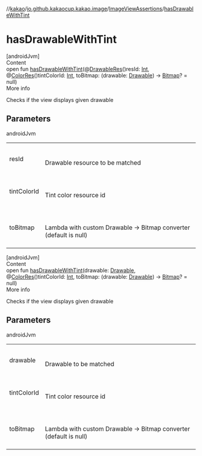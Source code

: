 //[kakao](../../../index.md)/[io.github.kakaocup.kakao.image](../index.md)/[ImageViewAssertions](index.md)/[hasDrawableWithTint](has-drawable-with-tint.md)



# hasDrawableWithTint  
[androidJvm]  
Content  
open fun [hasDrawableWithTint](has-drawable-with-tint.md)(@[DrawableRes](https://developer.android.com/reference/kotlin/androidx/annotation/DrawableRes.html)()resId: [Int](https://kotlinlang.org/api/latest/jvm/stdlib/kotlin/-int/index.html), @[ColorRes](https://developer.android.com/reference/kotlin/androidx/annotation/ColorRes.html)()tintColorId: [Int](https://kotlinlang.org/api/latest/jvm/stdlib/kotlin/-int/index.html), toBitmap: (drawable: [Drawable](https://developer.android.com/reference/kotlin/android/graphics/drawable/Drawable.html)) -> [Bitmap](https://developer.android.com/reference/kotlin/android/graphics/Bitmap.html)? = null)  
More info  


Checks if the view displays given drawable



## Parameters  
  
androidJvm  
  
| | |
|---|---|
| <a name="io.github.kakaocup.kakao.image/ImageViewAssertions/hasDrawableWithTint/#kotlin.Int#kotlin.Int#kotlin.Function1[android.graphics.drawable.Drawable,android.graphics.Bitmap]?/PointingToDeclaration/"></a>resId| <a name="io.github.kakaocup.kakao.image/ImageViewAssertions/hasDrawableWithTint/#kotlin.Int#kotlin.Int#kotlin.Function1[android.graphics.drawable.Drawable,android.graphics.Bitmap]?/PointingToDeclaration/"></a><br><br>Drawable resource to be matched<br><br>|
| <a name="io.github.kakaocup.kakao.image/ImageViewAssertions/hasDrawableWithTint/#kotlin.Int#kotlin.Int#kotlin.Function1[android.graphics.drawable.Drawable,android.graphics.Bitmap]?/PointingToDeclaration/"></a>tintColorId| <a name="io.github.kakaocup.kakao.image/ImageViewAssertions/hasDrawableWithTint/#kotlin.Int#kotlin.Int#kotlin.Function1[android.graphics.drawable.Drawable,android.graphics.Bitmap]?/PointingToDeclaration/"></a><br><br>Tint color  resource id<br><br>|
| <a name="io.github.kakaocup.kakao.image/ImageViewAssertions/hasDrawableWithTint/#kotlin.Int#kotlin.Int#kotlin.Function1[android.graphics.drawable.Drawable,android.graphics.Bitmap]?/PointingToDeclaration/"></a>toBitmap| <a name="io.github.kakaocup.kakao.image/ImageViewAssertions/hasDrawableWithTint/#kotlin.Int#kotlin.Int#kotlin.Function1[android.graphics.drawable.Drawable,android.graphics.Bitmap]?/PointingToDeclaration/"></a><br><br>Lambda with custom Drawable -> Bitmap converter (default is null)<br><br>|
  
  


[androidJvm]  
Content  
open fun [hasDrawableWithTint](has-drawable-with-tint.md)(drawable: [Drawable](https://developer.android.com/reference/kotlin/android/graphics/drawable/Drawable.html), @[ColorRes](https://developer.android.com/reference/kotlin/androidx/annotation/ColorRes.html)()tintColorId: [Int](https://kotlinlang.org/api/latest/jvm/stdlib/kotlin/-int/index.html), toBitmap: (drawable: [Drawable](https://developer.android.com/reference/kotlin/android/graphics/drawable/Drawable.html)) -> [Bitmap](https://developer.android.com/reference/kotlin/android/graphics/Bitmap.html)? = null)  
More info  


Checks if the view displays given drawable



## Parameters  
  
androidJvm  
  
| | |
|---|---|
| <a name="io.github.kakaocup.kakao.image/ImageViewAssertions/hasDrawableWithTint/#android.graphics.drawable.Drawable#kotlin.Int#kotlin.Function1[android.graphics.drawable.Drawable,android.graphics.Bitmap]?/PointingToDeclaration/"></a>drawable| <a name="io.github.kakaocup.kakao.image/ImageViewAssertions/hasDrawableWithTint/#android.graphics.drawable.Drawable#kotlin.Int#kotlin.Function1[android.graphics.drawable.Drawable,android.graphics.Bitmap]?/PointingToDeclaration/"></a><br><br>Drawable to be matched<br><br>|
| <a name="io.github.kakaocup.kakao.image/ImageViewAssertions/hasDrawableWithTint/#android.graphics.drawable.Drawable#kotlin.Int#kotlin.Function1[android.graphics.drawable.Drawable,android.graphics.Bitmap]?/PointingToDeclaration/"></a>tintColorId| <a name="io.github.kakaocup.kakao.image/ImageViewAssertions/hasDrawableWithTint/#android.graphics.drawable.Drawable#kotlin.Int#kotlin.Function1[android.graphics.drawable.Drawable,android.graphics.Bitmap]?/PointingToDeclaration/"></a><br><br>Tint color  resource id<br><br>|
| <a name="io.github.kakaocup.kakao.image/ImageViewAssertions/hasDrawableWithTint/#android.graphics.drawable.Drawable#kotlin.Int#kotlin.Function1[android.graphics.drawable.Drawable,android.graphics.Bitmap]?/PointingToDeclaration/"></a>toBitmap| <a name="io.github.kakaocup.kakao.image/ImageViewAssertions/hasDrawableWithTint/#android.graphics.drawable.Drawable#kotlin.Int#kotlin.Function1[android.graphics.drawable.Drawable,android.graphics.Bitmap]?/PointingToDeclaration/"></a><br><br>Lambda with custom Drawable -> Bitmap converter (default is null)<br><br>|
  
  



